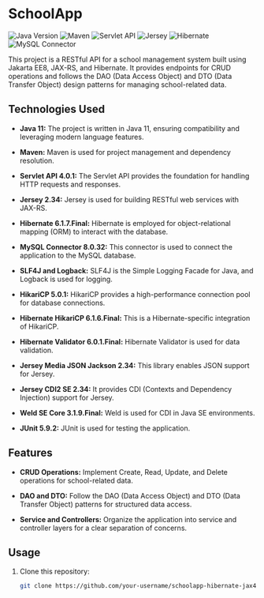 # SchoolApp

![Java Version](https://img.shields.io/badge/Java-11-brightgreen.svg)
![Maven](https://img.shields.io/badge/Maven-3.3.2-blue.svg)
![Servlet API](https://img.shields.io/badge/Servlet%20API-4.0.1-orange.svg)
![Jersey](https://img.shields.io/badge/Jersey-2.34-yellow.svg)
![Hibernate](https://img.shields.io/badge/Hibernate-6.1.7.Final-red.svg)
![MySQL Connector](https://img.shields.io/badge/MySQL%20Connector-8.0.32-blue.svg)

This project is a RESTful API for a school management system built using Jakarta EE8, JAX-RS, and Hibernate. It provides endpoints for CRUD operations and follows the DAO (Data Access Object) and DTO (Data Transfer Object) design patterns for managing school-related data.

## Technologies Used

- **Java 11:** The project is written in Java 11, ensuring compatibility and leveraging modern language features.

- **Maven:** Maven is used for project management and dependency resolution.

- **Servlet API 4.0.1:** The Servlet API provides the foundation for handling HTTP requests and responses.

- **Jersey 2.34:** Jersey is used for building RESTful web services with JAX-RS.

- **Hibernate 6.1.7.Final:** Hibernate is employed for object-relational mapping (ORM) to interact with the database.

- **MySQL Connector 8.0.32:** This connector is used to connect the application to the MySQL database.

- **SLF4J and Logback:** SLF4J is the Simple Logging Facade for Java, and Logback is used for logging.

- **HikariCP 5.0.1:** HikariCP provides a high-performance connection pool for database connections.

- **Hibernate HikariCP 6.1.6.Final:** This is a Hibernate-specific integration of HikariCP.

- **Hibernate Validator 6.0.1.Final:** Hibernate Validator is used for data validation.

- **Jersey Media JSON Jackson 2.34:** This library enables JSON support for Jersey.

- **Jersey CDI2 SE 2.34:** It provides CDI (Contexts and Dependency Injection) support for Jersey.

- **Weld SE Core 3.1.9.Final:** Weld is used for CDI in Java SE environments.

- **JUnit 5.9.2:** JUnit is used for testing the application.

## Features

- **CRUD Operations:** Implement Create, Read, Update, and Delete operations for school-related data.

- **DAO and DTO:** Follow the DAO (Data Access Object) and DTO (Data Transfer Object) patterns for structured data access.

- **Service and Controllers:** Organize the application into service and controller layers for a clear separation of concerns.

## Usage

1. Clone this repository:

   ```bash
   git clone https://github.com/your-username/schoolapp-hibernate-jax4.git
